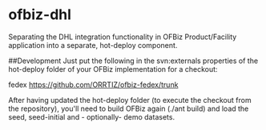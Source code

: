 # ofbiz-dhl
Separating the DHL integration functionality in OFBiz Product/Facility application into a separate, hot-deploy component.

##Development
Just put the following in the svn:externals properties of the hot-deploy folder of your OFBiz implementation for a checkout:

fedex         https://github.com/ORRTIZ/ofbiz-fedex/trunk

After having updated the hot-deploy folder (to execute the checkout from the repository), you'll need to build OFBiz again (./ant build) and load the seed, seed-initial and  - optionally- demo datasets.

